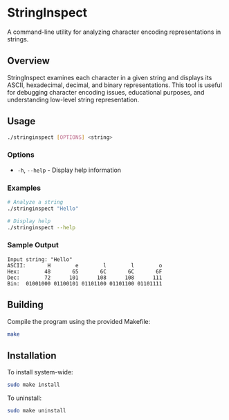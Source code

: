 # StringInspect

A command-line utility for analyzing character encoding representations in strings.

## Overview

StringInspect examines each character in a given string and displays its ASCII, hexadecimal, decimal, and binary representations. This tool is useful for debugging character encoding issues, educational purposes, and understanding low-level string representation.

## Usage

```bash
./stringinspect [OPTIONS] <string>
```

### Options

- `-h`, `--help` - Display help information

### Examples

```bash
# Analyze a string
./stringinspect "Hello"

# Display help
./stringinspect --help
```

### Sample Output

```
Input string: "Hello"
ASCII:       H        e        l        l        o
Hex:        48       65       6C       6C       6F
Dec:        72      101      108      108      111
Bin:  01001000 01100101 01101100 01101100 01101111
```

## Building

Compile the program using the provided Makefile:

```bash
make
```

## Installation

To install system-wide:

```bash
sudo make install
```

To uninstall:

```bash
sudo make uninstall
```
